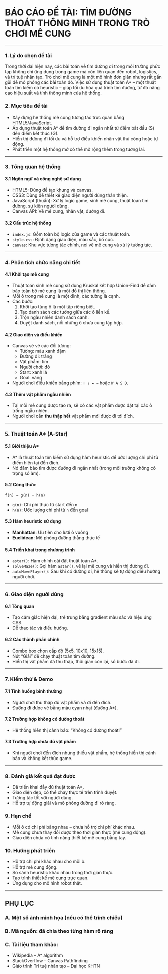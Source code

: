 
# BÁO CÁO ĐỀ TÀI: TÌM ĐƯỜNG THOÁT THÔNG MINH TRONG TRÒ CHƠI MÊ CUNG

---

### 1. Lý do chọn đề tài
Trong thời đại hiện nay, các bài toán về tìm đường đi trong môi trường phức tạp không chỉ ứng dụng trong game mà còn liên quan đến robot, logistics, và trí tuệ nhân tạo. Trò chơi mê cung là một mô hình đơn giản nhưng rất gần gũi để mô phỏng các bài toán đó. Việc sử dụng thuật toán A* – một thuật toán tìm kiếm có heuristic – giúp tối ưu hóa quá trình tìm đường, từ đó nâng cao hiệu suất và tính thông minh của hệ thống.

### 2. Mục tiêu đề tài
- Xây dựng hệ thống mê cung tương tác trực quan bằng HTML5/JavaScript.
- Áp dụng thuật toán A* để tìm đường đi ngắn nhất từ điểm bắt đầu (S) đến điểm kết thúc (G).
- Hiển thị đường đi tối ưu và hỗ trợ điều khiển nhân vật thủ công hoặc tự động.
- Phát triển một hệ thống mở có thể mở rộng thêm trong tương lai.

---


### 3. Tổng quan hệ thống

#### 3.1 Ngôn ngữ và công nghệ sử dụng
- HTML5: Dùng để tạo khung và canvas.
- CSS3: Dùng để thiết kế giao diện người dùng thân thiện.
- JavaScript (thuần): Xử lý logic game, sinh mê cung, thuật toán tìm đường, sự kiện người dùng.
- Canvas API: Vẽ mê cung, nhân vật, đường đi.

#### 3.2 Cấu trúc hệ thống
- `index.js`: Gồm toàn bộ logic của game và các thuật toán.
- `style.css`: Định dạng giao diện, màu sắc, bố cục.
- `canvas`: Khu vực tương tác chính, nơi vẽ mê cung và xử lý tương tác.

---

### 4. Phân tích chức năng chi tiết

#### 4.1 Khởi tạo mê cung
- Thuật toán sinh mê cung sử dụng Kruskal kết hợp Union-Find để đảm bảo toàn bộ mê cung là một đồ thị liên thông.
- Mỗi ô trong mê cung là một đỉnh, các tường là cạnh.
- Các bước:
  1. Khởi tạo từng ô là một tập riêng biệt.
  2. Tạo danh sách các tường giữa các ô liền kề.
  3. Trộn ngẫu nhiên danh sách cạnh.
  4. Duyệt danh sách, nối những ô chưa cùng tập hợp.

#### 4.2 Giao diện và điều khiển
- Canvas sẽ vẽ các đối tượng:
  - Tường: màu xanh đậm
  - Đường đi: trắng
  - Vật phẩm: tím
  - Người chơi: đỏ
  - Start: xanh lá
  - Goal: vàng
- Người chơi điều khiển bằng phím: `↑ ↓ ← →` hoặc `W A S D`.

#### 4.3 Thêm vật phẩm ngẫu nhiên
- Tại mỗi mê cung được tạo ra, sẽ có các vật phẩm được đặt tại các ô trống ngẫu nhiên.
- Người chơi cần **thu thập hết** vật phẩm mới được đi tới đích.

---

### 5. Thuật toán A* (A-Star)

#### 5.1 Giới thiệu A*
- A* là thuật toán tìm kiếm sử dụng hàm heuristic để ước lượng chi phí từ điểm hiện tại đến đích.
- Nó đảm bảo tìm được đường đi ngắn nhất (trong môi trường không có trọng số âm).

#### 5.2 Công thức:
```
f(n) = g(n) + h(n)
```
- `g(n)`: Chi phí thực từ start đến `n`
- `h(n)`: Ước lượng chi phí từ `n` đến goal

#### 5.3 Hàm heuristic sử dụng
- **Manhattan**: Ưu tiên cho lưới ô vuông
- **Euclidean**: Mô phỏng đường thẳng thực tế

#### 5.4 Triển khai trong chương trình
- `astar()`: Hàm chính cài đặt thuật toán A*.
- `solveMaze()`: Gọi hàm `astar()`, vẽ lại mê cung và hiển thị đường đi.
- `autoMovePlayer()`: Sau khi có đường đi, hệ thống sẽ tự động điều hướng người chơi.

---

### 6. Giao diện người dùng

#### 6.1 Tổng quan
- Tạo cảm giác hiện đại, trẻ trung bằng gradient màu sắc và hiệu ứng CSS.
- Dễ thao tác và điều hướng.

#### 6.2 Các thành phần chính
- Combo box chọn cấp độ (5x5, 10x10, 15x15).
- Nút “Giải” để chạy thuật toán tìm đường.
- Hiển thị vật phẩm đã thu thập, thời gian còn lại, số bước đã đi.

---

### 7. Kiểm thử & Demo

#### 7.1 Tình huống bình thường
- Người chơi thu thập đủ vật phẩm và đi đến đích.
- Đường đi được vẽ bằng màu cyan nhạt (đường A*).

#### 7.2 Trường hợp không có đường thoát
- Hệ thống hiển thị cảnh báo: “Không có đường thoát!”

#### 7.3 Trường hợp chưa đủ vật phẩm
- Khi người chơi đến đích nhưng thiếu vật phẩm, hệ thống hiển thị cảnh báo và không kết thúc game.

---


### 8. Đánh giá kết quả đạt được

-  Đã triển khai đầy đủ thuật toán A*.
-  Giao diện đẹp, có thể chạy thực tế trên trình duyệt.
-  Tương tác tốt với người dùng.
-  Hỗ trợ tự động giải và mô phỏng đường đi rõ ràng.

### 9. Hạn chế

- Mỗi ô có chi phí bằng nhau – chưa hỗ trợ chi phí khác nhau.
- Mê cung chưa thay đổi được theo thời gian thực (mê cung động).
- Giao diện chưa có tính năng thiết kế mê cung bằng tay.

### 10. Hướng phát triển

-  Hỗ trợ chi phí khác nhau cho mỗi ô.
-  Hỗ trợ mê cung động.
-  So sánh heuristic khác nhau trong thời gian thực.
-  Tạo trình thiết kế mê cung trực quan.
-  Ứng dụng cho mô hình robot thật.

---

## PHỤ LỤC

### A. Một số ảnh minh họa (nếu có thể trình chiếu)
### B. Mã nguồn: đã chia theo từng hàm rõ ràng
### C. Tài liệu tham khảo:
- Wikipedia – A* algorithm
- StackOverflow – Canvas Pathfinding
- Giáo trình Trí tuệ nhân tạo – Đại học KHTN
